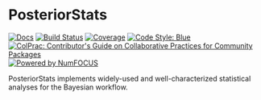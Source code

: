 # PosteriorStats

[![Docs](https://img.shields.io/badge/docs-ArviZ-blue.svg)](https://julia.arviz.org/PosteriorStats)
[![Build Status](https://github.com/arviz-devs/PosteriorStats.jl/workflows/CI/badge.svg)](https://github.com/arviz-devs/PosteriorStats.jl/actions)
[![Coverage](https://codecov.io/gh/arviz-devs/PosteriorStats.jl/branch/main/graph/badge.svg)](https://codecov.io/gh/arviz-devs/PosteriorStats.jl)
[![Code Style: Blue](https://img.shields.io/badge/code%20style-blue-4495d1.svg)](https://github.com/invenia/BlueStyle)
[![ColPrac: Contributor's Guide on Collaborative Practices for Community Packages](https://img.shields.io/badge/ColPrac-Contributor's%20Guide-blueviolet)](https://github.com/SciML/ColPrac)
[![Powered by NumFOCUS](https://img.shields.io/badge/powered%20by-NumFOCUS-orange.svg?style=flat&colorA=E1523D&colorB=007D8A)](https://numfocus.org)

PosteriorStats implements widely-used and well-characterized statistical analyses for the Bayesian workflow.
